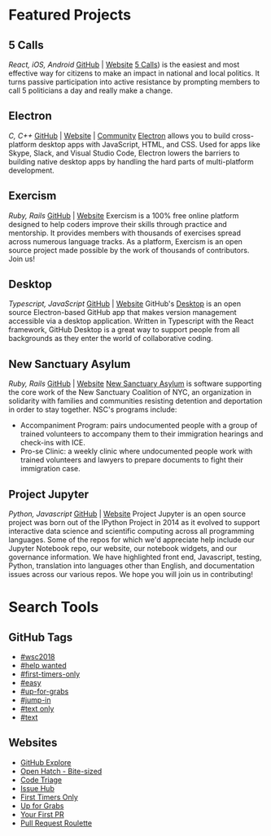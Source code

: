 # Featured Projects

## 5 Calls
*React, iOS, Android*
[GitHub](https://github.com/5calls) | [Website](https://5calls.org/)
[5 Calls](https://5calls.org/)) is the easiest and most effective way for citizens to make an impact in national and local politics. It turns passive participation into active resistance by prompting members to call 5 politicians a day and really make a change.

## Electron
*C, C++*
[GitHub](https://github.com/electron) | [Website](https://electronjs.org/) | [Community](http://atom-slack.herokuapp.com/)
[Electron](https://electronjs.org/) allows you to build cross-platform desktop apps with JavaScript, HTML, and CSS. Used for apps like Skype, Slack, and Visual Studio Code, Electron lowers the barriers to building native desktop apps by handling the hard parts of multi-platform development.

## Exercism
*Ruby, Rails*
[GitHub](https://github.com/exercism) | [Website](https://exercism.io/)
Exercism is a 100% free online platform designed to help coders improve their skills through practice and mentorship. It provides members with thousands of exercises spread across numerous language tracks. As a platform, Exercism is an open source project made possible by the work of thousands of contributors. Join us!

## Desktop
*Typescript, JavaScript*
[GitHub](https://github.com/desktop) | [Website](https://desktop.github.com/)
GitHub's [Desktop](https://github.com/desktop) is an open source Electron-based GitHub app that makes version management accessible via a desktop application. Written in Typescript with the React framework, GitHub Desktop is a great way to support people from all backgrounds as they enter the world of collaborative coding.

## New Sanctuary Asylum
*Ruby, Rails*
[GitHub](https://github.com/CZagrobelny/new_sanctuary_asylum) | [Website](http://www.newsanctuarynyc.org/)
[New Sanctuary Asylum](http://www.newsanctuarynyc.org/) is software supporting the core work of the New Sanctuary Coalition of NYC, an organization in solidarity with families and communities resisting detention and deportation in order to stay together.  NSC's programs include:
  - Accompaniment Program: pairs undocumented people with a group of trained volunteers to accompany them to their immigration hearings and check-ins with ICE.
  - Pro-se Clinic: a weekly clinic where undocumented people work with trained volunteers and lawyers to prepare documents to fight their immigration case.

## Project Jupyter
*Python, Javascript*
[GitHub](https://github.com/jupyter) | [Website](http://jupyter.org/)
Project Jupyter is an open source project was born out of the IPython Project in 2014 as it evolved to support interactive data science and scientific computing across all programming languages.  Some of the repos for which we'd appreciate help include our Jupyter Notebook repo, our website, our notebook widgets, and our governance information.  We have highlighted front end, Javascript, testing, Python, translation into languages other than English, and documentation issues across our various repos.  We hope you will join us in contributing!

# Search Tools

## GitHub Tags
- [#wsc2018](https://github.com/search?utf8=%E2%9C%93&q=label%3Awsc2018+state%3Aopen&type=Issues)
- [#help wanted](https://github.com/search?utf8=%E2%9C%93&q=label%3Ahelp-wanted+state%3Aopen&type=Issues)
- [#first-timers-only](https://github.com/search?utf8=%E2%9C%93&q=label%3Afirst-timers-only+state%3Aopen&type=Issues)
- [#easy](https://github.com/search?utf8=%E2%9C%93&q=label%3Aeasy+state%3Aopen&type=Issues)
- [#up-for-grabs](https://github.com/search?utf8=%E2%9C%93&q=label%3Aup-for-grabs+state%3Aopen&type=Issues)
- [#jump-in](https://github.com/search?utf8=%E2%9C%93&q=label%3Ajump-in+state%3Aopen&type=Issues)
- [#text only](https://github.com/search?q=label%3A%22text+only%22+state%3Aopen&type=Issues)
- [#text](https://github.com/search?q=label%3A%22text%22+state%3Aopen&type=Issues)

## Websites

- [GitHub Explore](https://github.com/explore/)
- [Open Hatch - Bite-sized](https://openhatch.org/search/)
- [Code Triage](https://www.codetriage.com/)
- [Issue Hub](http://issuehub.io/)
- [First Timers Only](http://www.firsttimersonly.com/)
- [Up for Grabs](http://up-for-grabs.net/)
- [Your First PR](https://twitter.com/yourfirstpr)
- [Pull Request Roulette](http://www.pullrequestroulette.com/)


